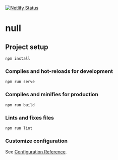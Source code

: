[![Netlify Status](https://api.netlify.com/api/v1/badges/3c8d34a4-1529-4924-a998-4ee7ec4d2448/deploy-status)](https://app.netlify.com/sites/null-website/deploys)

# null

## Project setup
```
npm install
```

### Compiles and hot-reloads for development
```
npm run serve
```

### Compiles and minifies for production
```
npm run build
```

### Lints and fixes files
```
npm run lint
```

### Customize configuration
See [Configuration Reference](https://cli.vuejs.org/config/).

